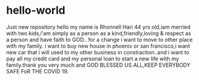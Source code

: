 # hello-world
Just new repository
hello my name is Rhonnell Hari 44 yrs old,iam merried with two kids,i'am simply as a person as a kind,friendly,loving & respect as a person and have faith to GOD..
for a change i want to move to other place with my family. i want to buy new house in phoenix or san francisco,i want new car that i will used to my other business in constraction..and i want to pay all my credit card and my personal loan to start a new life with my family.thank you very much and GOD BLESSED US ALL,KEEP EVERYBODY SAFE FoR THE COVID 19.
